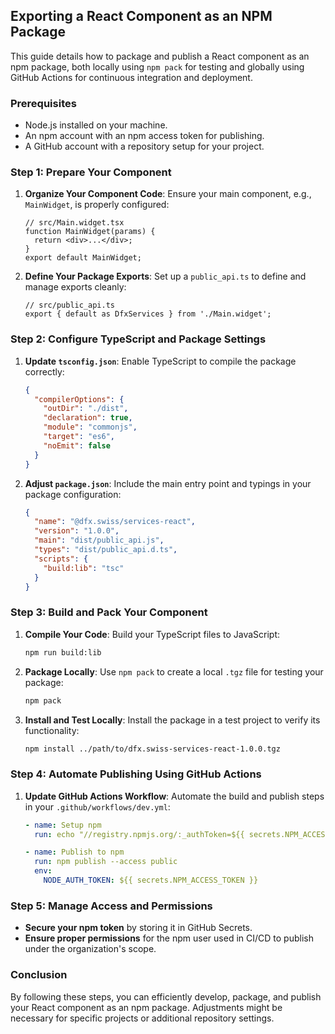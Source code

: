 ## Exporting a React Component as an NPM Package

This guide details how to package and publish a React component as an npm package, both locally using `npm pack` for testing and globally using GitHub Actions for continuous integration and deployment.

### Prerequisites

- Node.js installed on your machine.
- An npm account with an npm access token for publishing.
- A GitHub account with a repository setup for your project.

### Step 1: Prepare Your Component

1. **Organize Your Component Code**:
   Ensure your main component, e.g., `MainWidget`, is properly configured:

   ```tsx
   // src/Main.widget.tsx
   function MainWidget(params) {
     return <div>...</div>;
   }
   export default MainWidget;
   ```

2. **Define Your Package Exports**:
   Set up a `public_api.ts` to define and manage exports cleanly:
   ```tsx
   // src/public_api.ts
   export { default as DfxServices } from './Main.widget';
   ```

### Step 2: Configure TypeScript and Package Settings

1. **Update `tsconfig.json`**:
   Enable TypeScript to compile the package correctly:

   ```json
   {
     "compilerOptions": {
       "outDir": "./dist",
       "declaration": true,
       "module": "commonjs",
       "target": "es6",
       "noEmit": false
     }
   }
   ```

2. **Adjust `package.json`**:
   Include the main entry point and typings in your package configuration:
   ```json
   {
     "name": "@dfx.swiss/services-react",
     "version": "1.0.0",
     "main": "dist/public_api.js",
     "types": "dist/public_api.d.ts",
     "scripts": {
       "build:lib": "tsc"
     }
   }
   ```

### Step 3: Build and Pack Your Component

1. **Compile Your Code**:
   Build your TypeScript files to JavaScript:

   ```bash
   npm run build:lib
   ```

2. **Package Locally**:
   Use `npm pack` to create a local `.tgz` file for testing your package:

   ```bash
   npm pack
   ```

3. **Install and Test Locally**:
   Install the package in a test project to verify its functionality:

   ```bash
   npm install ../path/to/dfx.swiss-services-react-1.0.0.tgz
   ```

### Step 4: Automate Publishing Using GitHub Actions

1. **Update GitHub Actions Workflow**:
   Automate the build and publish steps in your `.github/workflows/dev.yml`:

   ```yaml
   - name: Setup npm
     run: echo "//registry.npmjs.org/:_authToken=${{ secrets.NPM_ACCESS_TOKEN }}" > .npmrc

   - name: Publish to npm
     run: npm publish --access public
     env:
       NODE_AUTH_TOKEN: ${{ secrets.NPM_ACCESS_TOKEN }}
   ```

### Step 5: Manage Access and Permissions

- **Secure your npm token** by storing it in GitHub Secrets.
- **Ensure proper permissions** for the npm user used in CI/CD to publish under the organization's scope.

### Conclusion

By following these steps, you can efficiently develop, package, and publish your React component as an npm package. Adjustments might be necessary for specific projects or additional repository settings.
